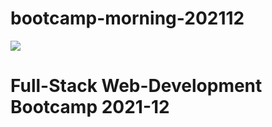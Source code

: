 # bootcamp-morning-202112
![](https://i.imgur.com/JvPPOxO.png)

# Full-Stack Web-Development Bootcamp 2021-12
